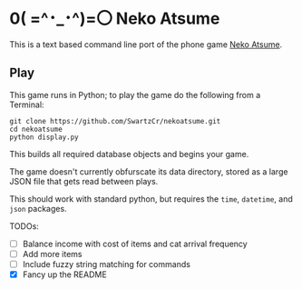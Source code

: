 # 0( =^･_･^)=〇 Neko Atsume

This is a text based command line port of the phone game [Neko Atsume](https://play.google.com/store/apps/details?id=jp.co.hit_point.nekoatsume&hl=en).

## Play

This game runs in Python; to play the game do the following from a Terminal:

```
git clone https://github.com/SwartzCr/nekoatsume.git
cd nekoatsume
python display.py
```

This builds all required database objects and begins your game.

The game doesn't currently obfurscate its data directory, stored as a large 
JSON file that gets read between plays.

This should work with standard python, but requires the `time`,
`datetime`, and `json` packages.

TODOs:

* [ ] Balance income with cost of items and cat arrival frequency
* [ ] Add more items
* [ ] Include fuzzy string matching for commands
* [x] Fancy up the README
